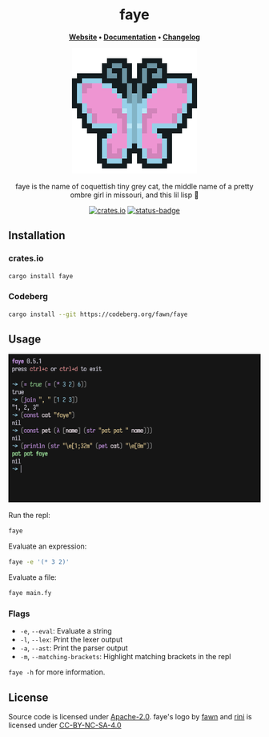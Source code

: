 <div align="center">

# faye

**[Website](https://faye.fawn.moe) • [Documentation](https://faye.codeberg.page/docs) • [Changelog](CHANGELOG.md)** 

![logo](.meta/logo.png)

faye is the name of coquettish tiny grey cat, the middle name of a pretty ombre girl in missouri, and this lil lisp 🦋

[![crates.io](https://img.shields.io/crates/v/faye.svg)](https://crates.io/crates/faye)
[![status-badge](https://ci.codeberg.org/api/badges/12559/status.svg)](https://ci.codeberg.org/repos/12559)

</div>

## Installation

### crates.io

```sh
cargo install faye
```

### Codeberg

```sh
cargo install --git https://codeberg.org/fawn/faye
```

## Usage

![scrot](.meta/repl.png)

Run the repl:

```sh
faye
```

Evaluate an expression:

```sh
faye -e '(* 3 2)'
```

Evaluate a file:

```sh
faye main.fy
```

### Flags

- `-e`, `--eval`: Evaluate a string
- `-l`, `--lex`: Print the lexer output
- `-a`, `--ast`: Print the parser output
- `-m`, `--matching-brackets`: Highlight matching brackets in the repl

`faye -h` for more information.

## License

Source code is licensed under [Apache-2.0](LICENSE). faye's logo by [fawn](https://fawn.moe) and [rini](https://rinici.de) is licensed under [CC-BY-NC-SA-4.0](http://creativecommons.org/licenses/by-nc-sa/4.0/)
